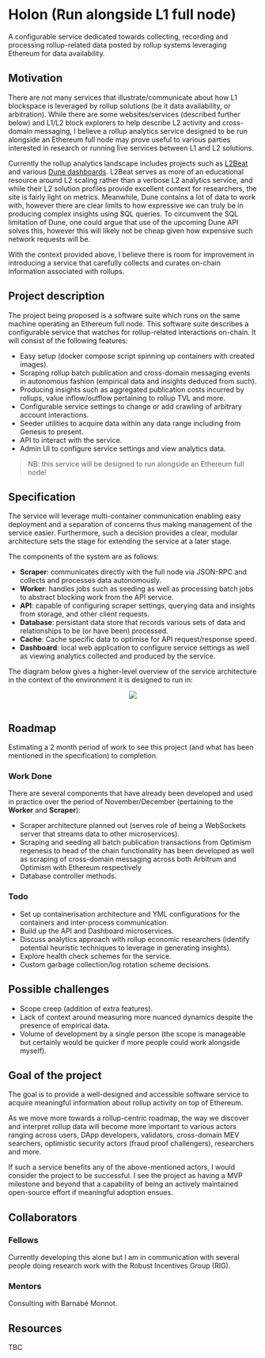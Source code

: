 # Holon (Run alongside L1 full node)

A configurable service dedicated towards collecting, recording and processing rollup-related data posted by rollup systems leveraging Ethereum for data availability.

## Motivation

There are not many services that illustrate/communicate about how L1 blockspace is leveraged by rollup solutions (be it data availability, or arbitration). While there are some websites/services (described further below) and L1/L2 block explorers to help describe L2 activity and cross-domain messaging, I believe a rollup analytics service designed to be run alongside an Ethereum full node may prove useful to various parties interested in research or running live services between L1 and L2 solutions.

Currently the rollup analytics landscape includes projects such as [L2Beat](https://l2beat.com/scaling/tvl/) and various [Dune dashboards](https://dune.com/niftytable/rollup-economics). L2Beat serves as more of an educational resource around L2 scaling rather than a verbose L2 analytics service, and while their L2 solution profiles provide excellent context for researchers, the site is fairly light on metrics. Meanwhile, Dune contains a lot of data to work with, however there are clear limits to how expressive we can truly be in producing complex insights using SQL queries. To circumvent the SQL limitation of Dune, one could argue that use of the upcoming Dune API solves this, however this will likely not be cheap given how expensive such network requests will be.

With the context provided above, I believe there is room for improvement in introducing a service that carefully collects and curates on-chain information associated with rollups.

## Project description

The project being proposed is a software suite which runs on the same machine operating an Ethereum full node. This software suite describes a configurable service that watches for rollup-related interactions on-chain. It will consist of the following features:

- Easy setup (docker compose script spinning up containers with created images).
- Scraping rollup batch publication and cross-domain messaging events in autonomous fashion (empirical data and insights deduced from such).
- Producing insights such as aggregated publication costs incurred by rollups, value inflow/outflow pertaining to rollup TVL and more.
- Configurable service settings to change or add crawling of arbitrary account interactions.
- Seeder utilities to acquire data within any data range including from Genesis to present.
- API to interact with the service.
- Admin UI to configure service settings and view analytics data.

> NB: this service will be designed to run alongside an Ethereum full node!

## Specification

The service will leverage multi-container communication enabling easy deployment and a separation of concerns thus making management of the service easier. Furthermore, such a decision provides a clear, modular architecture sets the stage for extending the service at a later stage.

The components of the system are as follows:

- <b>Scraper</b>: communicates directly with the full node via JSON-RPC and collects and processes data autonomously.
- <b>Worker</b>: handles jobs such as seeding as well as processing batch jobs to abstract blocking work from the API service.
- <b>API</b>: capable of configuring scraper settings, querying data and insights from storage, and other client requests.
- <b>Database</b>: persistant data store that records various sets of data and relationships to be (or have been) processed.
- <b>Cache</b>: Cache specific data to optimise for API request/response speed.
- <b>Dashboard</b>: local web application to configure service settings as well as viewing analytics collected and produced by the service.

The diagram below gives a higher-level overview of the service architecture in the context of the environment it is designed to run in:

<div style='display: flex; justify-content: center;'>
<image src='https://storage.googleapis.com/rollup-research/Architecture%20v2%20(no).png'>
</div>

<br>

## Roadmap

Estimating a 2 month period of work to see this project (and what has been mentioned in the specification) to completion.

### Work Done

There are several components that have already been developed and used in practice over the period of November/December (pertaining to the <b>Worker</b> and <b>Scraper</b>):

- Scraper architecture planned out (serves role of being a WebSockets server that streams data to other microservices).
- Scraping and seeding all batch publication transactions from Optimism regenesis to head of the chain functionality has been developed as well as scraping of cross-domain messaging across both Arbitrum and Optimism with Ethereum respectively
- Database controller methods.

### Todo

- Set up containerisation architecture and YML configurations for the containers and inter-process communication.
- Build up the API and Dashboard microservices.
- Discuss analytics approach with rollup economic researchers (identify potential heuristic techniques to leverage in generating insights).
- Explore health check schemes for the service.
- Custom garbage collection/log rotation scheme decisions.

## Possible challenges

- Scope creep (addition of extra features).
- Lack of context around measuring more nuanced dynamics despite the presence of empirical data.
- Volume of development by a single person (the scope is manageable but certainly would be quicker if more people could work alongside myself).

## Goal of the project

The goal is to provide a well-designed and accessible software service to acquire meaningful information about rollup activity on top of Ethereum.

As we move more towards a rollup-centric roadmap, the way we discover and interpret rollup data will become more important to various actors ranging across users, DApp developers, validators, cross-domain MEV searchers, optimistic security actors (fraud proof challengers), researchers and more.

If such a service benefits any of the above-mentioned actors, I would consider the project to be successful. I see the project as having a MVP milestone and beyond that a capability of being an actively maintained open-source effort if meaningful adoption ensues.

## Collaborators

### Fellows

Currently developing this alone but I am in communication with several people doing research work with the Robust Incentives Group (RIG).

### Mentors

Consulting with Barnabé Monnot.

## Resources

TBC
